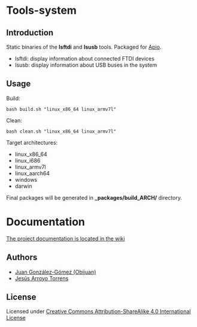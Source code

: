 # Tools-system

## Introduction

Static binaries of the **lsftdi** and **lsusb** tools. Packaged for [Apio](https://github.com/FPGAwars/apio).

* lsftdi: display information about connected FTDI devices
* lsusb: display information about USB buses in the system

## Usage

Build:

```
bash build.sh "linux_x86_64 linux_armv7l"
```

Clean:

```
bash clean.sh "linux_x86_64 linux_armv7l"
```

Target architectures:
* linux_x86_64
* linux_i686
* linux_armv7l
* linux_aarch64
* windows
* darwin

Final packages will be generated in **\_packages/build_ARCH/** directory.

# Documentation

[The project documentation is located in the wiki](https://github.com/FPGAwars/tools-system/wiki)

## Authors

* [Juan González-Gómez (Obijuan)](https://github.com/Obijuan)
* [Jesús Arroyo Torrens](https://github.com/Jesus89)

## License

Licensed under [Creative Commons Attribution-ShareAlike 4.0 International License](http://creativecommons.org/licenses/by-sa/4.0/)
